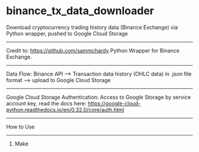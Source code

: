 # binance_tx_data_downloader
Download cryptocurrency trading history data (Binance Exchange) via Python wrapper, pushed to Google Cloud Storage 

*****************************************************************************
Credit to: https://github.com/sammchardy Python Wrapper for Binance Exchange.
*****************************************************************************
Data Flow: Binance API --> Transaction data history (OHLC data) in .json file format --> upload to Google Cloud Storage
*****************************************************************************
Google Cloud Storage Authentication: Access to Google Storage by service account key, read the docs here: https://google-cloud-python.readthedocs.io/en/0.32.0/core/auth.html
*****************************************************************************

How to Use
**********
1. Make 
